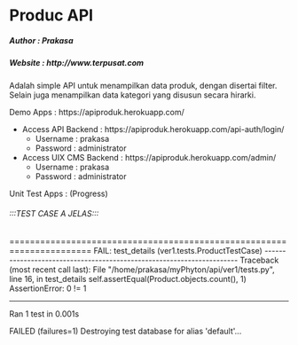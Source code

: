 <h1>Produc API</h1>
<h5>Author : Prakasa <prakasa@devetek.com></h5>
<h5>Website : http://www.terpusat.com</h5>

<p>Adalah simple API untuk menampilkan data produk, dengan disertai filter. Selain juga menampilkan data kategori yang disusun secara hirarki.</p>
<p>Demo Apps : https://apiproduk.herokuapp.com/</p>
<ul>
<li>Access API Backend : https://apiproduk.herokuapp.com/api-auth/login/
  <ul>
    <li>Username : prakasa</li>
    <li>Password : administrator</li>
  </ul>
</li>
<li>Access UIX CMS Backend : https://apiproduk.herokuapp.com/admin/
  <ul>
    <li>Username : prakasa</li>
    <li>Password : administrator</li>
  </ul>
</li>
</ul>
<p>Unit Test Apps : (Progress)</p>


<h6>:::TEST CASE A JELAS:::</h6>
======================================================================
FAIL: test_details (ver1.tests.ProductTestCase)
----------------------------------------------------------------------
Traceback (most recent call last):
  File "/home/prakasa/myPhyton/api/ver1/tests.py", line 16, in test_details
    self.assertEqual(Product.objects.count(), 1)
AssertionError: 0 != 1

----------------------------------------------------------------------
Ran 1 test in 0.001s

FAILED (failures=1)
Destroying test database for alias 'default'...
